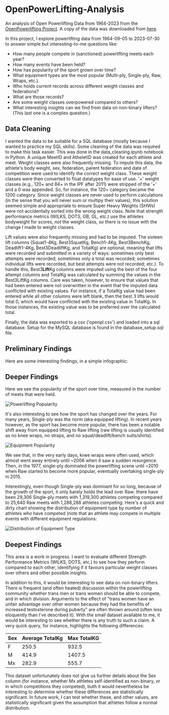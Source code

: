 # OpenPowerLifting-Analysis
An analysis of Open Powerlifting Data from 1964-2023 from the [OpenPowerlifting Project](https://www.openpowerlifting.org).  A copy of the data was downloaded from [here](https://gitlab.com/openpowerlifting/opl-data).

In this project, I explore powerlifting data from 1964-09-05 to 2023-07-30 to answer simple but interesting-to-me questions like: 

- How many people compete in (sanctioned) powerlifting meets each year?
- How many events have been held?
- How has popularity of the sport grown over time?
- What equipment types are the most popular (Multi-ply, Single-ply, Raw, Wraps, etc.).
- Who holds current records across different weight classes and federations?
- What are those records?
- Are some weight classes overpowered compared to others?
- What interesting insights can we find from data on non-binary lifters? (This last one is a complex question.)

## Data Cleaning

I wanted the data to be suitable for a SQL database (mostly because I wanted to practice my SQL skills).  Some cleaning of the data was required to make this task easier.  This was done in the data_cleaning.ipynb notebook in Python.  A unique MeetID and AtheletID was created for each athlete and meet.  Weight classes were also frequently missing.  To impute this data, the athlete's body weight, sex, federation, parent federation and date of competition were used to identify the correct weight class.  These weight classes were then converted to float datatypes for ease of use.  '+' weight classes (e.g., 120+ and 84+ in the IPF after 2011) were stripped of the '+' and a 0 was appended.  So, for instance, the 120+ category became the 1200 category.  Since weight classes are never used to perform calculations (in the sense that you will never sum or multipy their values), this solution seemed simple and appropriate to ensure Super Heavy Weights (SHWs) were not accidentally sorted into the wrong weight class.  Note that strength performance metrics (WILKS, DOTS, GB, GL, etc.) use the athletes bodyweight for scores, _not_ the weight class, so there is no issue with the change I made to weight classes.

Lift values were also frequently missing and had to be imputed.  The sixteen lift columns (Squat1-4Kg, Best3SquatKg, Bench1-4Kg, Best3BenchKg, Deadlift1-4Kg, Best3DeadliftKg, and TotalKg) are optional, meaning that lifts were recorded and submitted in a variety of ways: sometimes only best attempts were recorded; sometimes only a total was recorded; sometimes individual lifts were recorded, but best attempts were not recorded; etc.).  To handle this, Best3**Lift**Kg columns were imputed using the best of the four attempt columns and TotalKg was calculated by summing the values in the Best3LiftKg columns.  Care was taken, however, to ensure that values that had been entered were not overwritten in the event that the imputed data conflicted with existing values.  For instance, if a TotalKg value had been entered while all other columns were left blank, then the best 3 lifts would total 0, which would have conflicted with the existing value in TotalKg.  In those instances, the existing value was to be preferred over the calculated total.

Finally, the data was exported to a csv ('openpl.csv') and loaded into a sql database.  Setup for the MySQL database is found in the database_setup.sql file.  

## Preliminary Findings

Here are some interesting findings, in a simple infographic:





## Deeper Findings

Here we see the popularity of the sport over time, measured in the number of meets that were held.

![Powerlifting Popularity](https://github.com/ericbohner/OpenPowerLifting-Analysis/assets/131715470/442d4788-dbd9-4727-abdf-a9233ff9646a)

It's also interesting to see how the sport has changed over the years.  For many years, Single-ply was the norm (aka equipped lifting).  In recent years however, as the sport has become more popular, there has been a notable shift away from equipped lifting to Raw lifting (raw lifting is usually identified as no knee wraps, no straps, and no squat/deadlift/bench suits/shirts).


![Equipment Popularity](https://github.com/ericbohner/OpenPowerLifting-Analysis/assets/131715470/d8f0581b-69e6-49c7-b7b2-6b2cc803af0a)

We see that, in the very early days, knee wraps were often used, which almost went away entirely until ~2006 when it saw a sudden resurgence.  Then, in the 1977, single-ply dominated the powerlifting scene until ~2010 when Raw started to become more popular, eventually overtaking single-ply in 2015.

Interestingly, even though Single-ply was dominant for so long, because of the growth of the sport, it only barely holds the lead over Raw: there have been 29,306 Single-ply meets with 1,319,300 athletes competing compared to 25,640 Raw meets with 1,288,288 athletes competing.  Here's a quick and dirty chart showing the distribution of equipment type by number of athletes who have competed (note that an athlete may compete in multiple events with different equipment regulations:


![Distribution of Equipment Type](https://github.com/ericbohner/OpenPowerLifting-Analysis/assets/131715470/e0b9c7d3-9763-4eb5-bff1-7477c57178be)



## Deepest Findings

This area is a work in progress.  I want to evaluate different Strength Performance Metrics (WILKS, DOTS, etc.) to see how they perform compared to each other, identifying if it favours particular weight classes over others and other possible insights.  

In addition to this, it would be interesting to see data on non-binary lifters.  There is frequent (and often heated) discussion within the powerlifting community whether trans men or trans women should be able to compete, and in which division.  Arguments to the effect of "trans women have an unfair advantage over other women because they had the benefits of increased testosterone during puberty" are often thrown around (often less eloquently than I've described it).  With the small dataset available to me, it would be interesting to see whether there is any truth to such a claim.  A very quick query, for instance, highlights the following differences:

| Sex | Average TotalKg | Max TotalKG |
|-----|-----------------|-------------|
| F | 250.5 | 932.5 |
| M | 414.9 | 1407.5 |
| Mx | 282.9 | 555.7 |

This dataset unfortunately does not give us further details about the Sex column (for instance, whether Mx athletes self-identified as non-binary, or in which competitions they competed), buth it would nevertheless be interesting to determine whether these differences are statistically significant.  In future work, I can test whether these, and other values, are statistically significant given the assumption that athletes follow a normal distribution.






